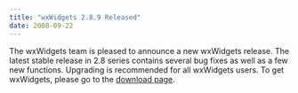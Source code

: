 ```yaml
---
title: "wxWidgets 2.8.9 Released"
date: 2008-09-22
---
```


The wxWidgets team is pleased to announce a new wxWidgets release. The latest
stable release in 2.8 series contains several bug fixes as well as a few new
functions. Upgrading is recommended for all wxWidgets users. To get wxWidgets,
please go to the [download page][1].

[1]: /downloads/